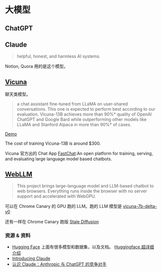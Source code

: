 # 大模型
## ChatGPT

## Claude
> helpful, honest, and harmless AI systems.

Notion, Quora 用的是这个模型。

## [Vicuna](https://vicuna.lmsys.org/)
聊天类模型。

> a chat assistant fine-tuned from LLaMA on user-shared conversations. This one is expected to perform best according to our evaluation.
> Vicuna-13B achieves more than 90%* quality of OpenAI ChatGPT and Google Bard while outperforming other models like LLaMA and Stanford Alpaca in more than 90%* of cases. 

[Demo](https://chat.lmsys.org/)

The cost of training Vicuna-13B is around $300.

Vicuna 官方出的 Chat App [FastChat](https://github.com/lm-sys/FastChat):An open platform for training, serving, and evaluating large language model based chatbots.

## [WebLLM](https://mlc.ai/web-llm/)
> This project brings large-language model and LLM-based chatbot to web browsers. Everything runs inside the browser with no server support and accelerated with WebGPU. 

可以在 Chrome Canary 的 GPU 跑的 LLM。跑的 LLM 模型是 [vicuna-7b-delta-v0](https://huggingface.co/lmsys/vicuna-7b-delta-v0)

还有一样在 Chrome Canary 跑版 [Stale Diffusion](https://mlc.ai/web-stable-diffusion/)

### 资源 & 资料 
* [Hugging Face](https://huggingface.co/) 上面有很多模型和数据集，以及文档。 [Huggingface 超详细介绍](https://zhuanlan.zhihu.com/p/535100411)
* [Introducing Claude](https://www.anthropic.com/index/introducing-claude)
* [认识 Claude：Anthropic 与 ChatGPT 的竞争对手](https://zhuanlan.zhihu.com/p/606289596)
